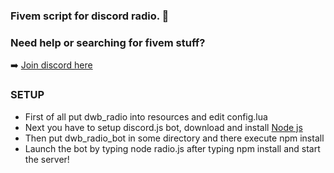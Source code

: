 ### Fivem script for discord radio. 👋

### Need help or searching for fivem stuff?

➡️ [Join discord here](https://discord.gg/6Y7NHjc)

### SETUP

- First of all put dwb_radio into resources and edit config.lua
- Next you have to setup discord.js bot, download and install [Node js](https://nodejs.org/en/download/)
- Then put dwb_radio_bot in some directory and there execute npm install
- Launch the bot by typing node radio.js after typing npm install and start the server!
